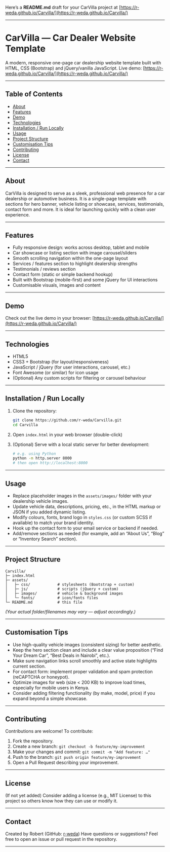Here’s a **README.md** draft for your CarVilla project at [https://r-weda.github.io/Carvilla/](https://r-weda.github.io/Carvilla/)

---

# CarVilla — Car Dealer Website Template

A modern, responsive one-page car dealership website template built with HTML, CSS (Bootstrap) and jQuery/vanilla JavaScript.
Live demo: [https://r-weda.github.io/Carvilla/](https://r-weda.github.io/Carvilla/)

---

## Table of Contents

* [About](#about)
* [Features](#features)
* [Demo](#demo)
* [Technologies](#technologies)
* [Installation / Run Locally](#installation--run-locally)
* [Usage](#usage)
* [Project Structure](#project-structure)
* [Customisation Tips](#customisation-tips)
* [Contributing](#contributing)
* [License](#license)
* [Contact](#contact)

---

## About

CarVilla is designed to serve as a sleek, professional web presence for a car dealership or automotive business. It is a single-page template with sections for hero banner, vehicle listing or showcase, services, testimonials, contact form and more. It is ideal for launching quickly with a clean user experience.

---

## Features

* Fully responsive design: works across desktop, tablet and mobile
* Car showcase or listing section with image carousel/sliders
* Smooth scrolling navigation within the one-page layout
* Services / features section to highlight dealership strengths
* Testimonials / reviews section
* Contact form (static or simple backend hookup)
* Built with Bootstrap (mobile-first) and some jQuery for UI interactions
* Customisable visuals, images and content

---

## Demo

Check out the live demo in your browser:
[https://r-weda.github.io/Carvilla/](https://r-weda.github.io/Carvilla/)

---

## Technologies

* HTML5
* CSS3 + Bootstrap (for layout/responsiveness)
* JavaScript / jQuery (for user interactions, carousel, etc.)
* Font Awesome (or similar) for icon usage
* (Optional) Any custom scripts for filtering or carousel behaviour

---

## Installation / Run Locally

1. Clone the repository:

   ```bash
   git clone https://github.com/r-weda/Carvilla.git  
   cd Carvilla  
   ```
2. Open `index.html` in your web browser (double-click)
3. (Optional) Serve with a local static server for better development:

   ```bash
   # e.g. using Python  
   python -m http.server 8000  
   # then open http://localhost:8000  
   ```

---

## Usage

* Replace placeholder images in the `assets/images/` folder with your dealership vehicle images.
* Update vehicle data, descriptions, pricing, etc., in the HTML markup or JSON if you added dynamic listing.
* Modify colours, fonts, brand logo in `styles.css` (or custom SCSS if available) to match your brand identity.
* Hook up the contact form to your email service or backend if needed.
* Add/remove sections as needed (for example, add an “About Us”, “Blog” or “Inventory Search” section).

---

## Project Structure

```
Carvilla/
├─ index.html          
├─ assets/
│   ├─ css/            # stylesheets (Bootstrap + custom)  
│   ├─ js/             # scripts (jQuery + custom)  
│   ├─ images/         # vehicle & background images  
│   └─ fonts/          # icon/fonts files  
└─ README.md           # this file  
```

*(Your actual folder/filenames may vary — adjust accordingly.)*

---

## Customisation Tips

* Use high-quality vehicle images (consistent sizing) for better aesthetic.
* Keep the hero section clean and include a clear value proposition (“Find Your Dream Car”, “Best Deals in Nairobi”, etc.).
* Make sure navigation links scroll smoothly and active state highlights current section.
* For contact form: implement proper validation and spam protection (reCAPTCHA or honeypot).
* Optimize images for web (size < 200 KB) to improve load times, especially for mobile users in Kenya.
* Consider adding filtering functionality (by make, model, price) if you expand beyond a simple showcase.

---

## Contributing

Contributions are welcome! To contribute:

1. Fork the repository.
2. Create a new branch: `git checkout -b feature/my-improvement`
3. Make your changes and commit: `git commit -m "Add feature: …"`
4. Push to the branch: `git push origin feature/my-improvement`
5. Open a Pull Request describing your improvement.

---

## License

(If not yet added) Consider adding a license (e.g., MIT License) to this project so others know how they can use or modify it.

---

## Contact

Created by Robert (GitHub: [r-weda](https://github.com/r-weda))
Have questions or suggestions? Feel free to open an issue or pull request in the repository.

---

